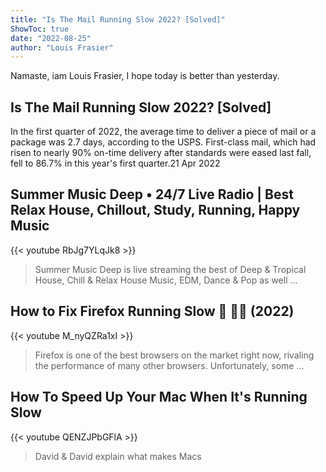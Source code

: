 ```yaml
---
title: "Is The Mail Running Slow 2022? [Solved]"
ShowToc: true 
date: "2022-08-25"
author: "Louis Frasier" 
---
```


Namaste, iam Louis Frasier, I hope today is better than yesterday.
## Is The Mail Running Slow 2022? [Solved]
In the first quarter of 2022, the average time to deliver a piece of mail or a package was 2.7 days, according to the USPS. First-class mail, which had risen to nearly 90% on-time delivery after standards were eased last fall, fell to 86.7% in this year's first quarter.21 Apr 2022

## Summer Music Deep • 24/7 Live Radio | Best Relax House, Chillout, Study, Running, Happy Music
{{< youtube RbJg7YLqJk8 >}}
>Summer Music Deep is live streaming the best of Deep & Tropical House, Chill & Relax House Music, EDM, Dance & Pop as well ...

## How to Fix Firefox Running Slow  🚀 👩‍🔧 (2022)
{{< youtube M_nyQZRa1xI >}}
>Firefox is one of the best browsers on the market right now, rivaling the performance of many other browsers. Unfortunately, some ...

## How To Speed Up Your Mac When It's Running Slow
{{< youtube QENZJPbGFlA >}}
>David & David explain what makes Macs 


